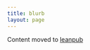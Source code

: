 ```yaml
---
title: blurb
layout: page
---
```


Content moved to [leanpub](https://leanpub.com/darkroomretreat/read#blurb)

